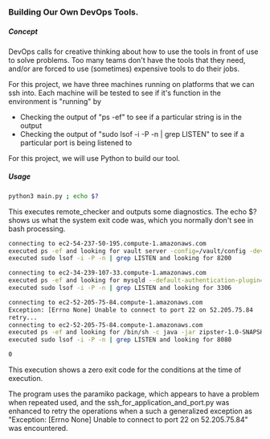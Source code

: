 ### Building Our Own DevOps Tools.

##### Concept
DevOps calls for creative thinking about how to use the tools in front of use to solve problems.  Too many teams don't have the tools that they need, and/or are forced to use (sometimes) expensive tools to do their jobs.

For this project, we have three machines running on platforms that we can ssh into.  Each machine will be tested to see if it's function in the environment is "running" by
<ul>
<li>Checking the output of "ps -ef" to see if a particular string is in the output</li>
<li>Checking the output of "sudo lsof -i -P -n | grep LISTEN" to see if a particular port is being listened to</li>
</ul>

For this project, we will use Python to build our tool.

##### Usage
```bash
python3 main.py ; echo $?
```
This executes remote_checker and outputs some diagnostics.  The echo $? shows us what the system exit code was, which you normally don't see in bash processing.

```bash
connecting to ec2-54-237-50-195.compute-1.amazonaws.com
executed ps -ef and looking for vault server -config=/vault/config -dev-root-token-id= -dev-listen-address=0.0.0.0:8200
executed sudo lsof -i -P -n | grep LISTEN and looking for 8200

connecting to ec2-34-239-107-33.compute-1.amazonaws.com
executed ps -ef and looking for mysqld --default-authentication-plugin=mysql_native_password
executed sudo lsof -i -P -n | grep LISTEN and looking for 3306

connecting to ec2-52-205-75-84.compute-1.amazonaws.com
Exception: [Errno None] Unable to connect to port 22 on 52.205.75.84
retry...
connecting to ec2-52-205-75-84.compute-1.amazonaws.com
executed ps -ef and looking for /bin/sh -c java -jar zipster-1.0-SNAPSHOT.jar
executed sudo lsof -i -P -n | grep LISTEN and looking for 8080

0
```
This execution shows a zero exit code for the conditions at the time of execution.  

The program uses the paramiko package, which appears to have a problem when repeated used, and the ssh_for_application_and_port.py was enhanced to retry the operations when a such a generalized exception as "Exception: [Errno None] Unable to connect to port 22 on 52.205.75.84" was encountered.